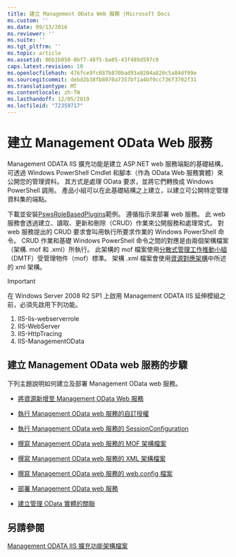 ```yaml
---
title: 建立 Management OData Web 服務 |Microsoft Docs
ms.custom: ''
ms.date: 09/13/2016
ms.reviewer: ''
ms.suite: ''
ms.tgt_pltfrm: ''
ms.topic: article
ms.assetid: 06b1b050-0bf7-48f5-ba05-43f489d597c0
caps.latest.revision: 10
ms.openlocfilehash: 476fce9fc087b870bad93a9204a820c5a84df99e
ms.sourcegitcommit: debd2b38fb8070a7357bf1a4bf9cc736f3702f31
ms.translationtype: MT
ms.contentlocale: zh-TW
ms.lasthandoff: 12/05/2019
ms.locfileid: "72359717"
---
```

# <a name="creating-a-management-odata-web-service"></a>建立 Management OData Web 服務

Management ODATA IIS 擴充功能是建立 ASP.NET web 服務端點的基礎結構，可透過 Windows PowerShell Cmdlet 和腳本（作為 OData Web 服務實體）來公開您的管理資料。 其方式是處理 OData 要求，並將它們轉換成 Windows PowerShell 調用。 產品小組可以在此基礎結構之上建立，以建立可公開特定管理資料集的端點。

下載並安裝[PswsRoleBasedPlugins](https://code.msdn.microsoft.com:443/windowsdesktop/PswsRoleBasedPlugins-9c79b75a)範例。 遵循指示來部署 web 服務。 此 web 服務會透過建立、讀取、更新和刪除（CRUD）作業來公開服務和處理常式。 對 web 服務提出的 CRUD 要求會叫用執行所要求作業的 Windows PowerShell 命令。 CRUD 作業和基礎 Windows PowerShell 命令之間的對應是由兩個架構檔案（架構. mof 和 .xml）所執行。 此架構的 mof 檔案使用[分散式管理工作推動小組](https://www.dmtf.org/)（DMTF）受管理物件（mof）標準。 架構 .xml 檔案會使用[資源對應架構](./resource-mapping-schema.md)中所述的 xml 架構。

> [!IMPORTANT]
> 在 Windows Server 2008 R2 SP1 上啟用 Management ODATA IIS 延伸模組之前，必須先啟用下列功能。
>
> 1.  IIS-Iis-webserverrole
> 2.  IIS-WebServer
> 3.  IIS-HttpTracing
> 4.  IIS-ManagementOData

## <a name="steps-for-creating-a-management-odata-web-service"></a>建立 Management OData web 服務的步驟

下列主題說明如何建立及部署 Management OData web 服務。

- [將資源新增至 Management OData Web 服務](./adding-resources-to-a-management-odata-web-service.md)

- [執行 Management OData web 服務的自訂授權](./implementing-custom-authorization-for-a-management-odata-web-service.md)

- [執行 Management OData web 服務的 SessionConfiguration](./implementing-sessionconfiguration-for-a-management-odata-web-service.md)

- [撰寫 Management OData web 服務的 MOF 架構檔案](./authoring-the-mof-schema-file-for-a-management-odata-web-service.md)

- [撰寫 Management OData web 服務的 XML 架構檔案](./authoring-the-xml-schema-file-for-a-management-odata-web-service.md)

- [撰寫 Management OData web 服務的 web.config 檔案](./authoring-the-web-config-file-for-a-management-odata-web-service.md)

- [部署 Management OData web 服務](./deploying-a-management-odata-web-service.md)

- [建立管理 OData 實體的關聯](./associating-management-odata-entities.md)

## <a name="see-also"></a>另請參閱

[Management ODATA IIS 擴充功能架構檔案](./management-odata-iis-extension-schema-files.md)

